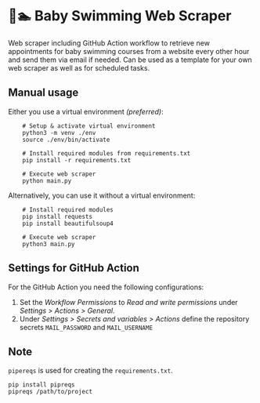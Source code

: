 # 👶🏊‍ Baby Swimming Web Scraper

Web scraper including GitHub Action workflow to retrieve new appointments for baby swimming courses from a website every other hour and send them via email if needed. Can be used as a template for your own web scraper as well as for scheduled tasks.

## Manual usage

Either you use a virtual environment *(preferred)*:

        # Setup & activate virtual environment
        python3 -m venv ./env
        source ./env/bin/activate
        
        # Install required modules from requirements.txt
        pip install -r requirements.txt
        
        # Execute web scraper
        python main.py
        
Alternatively, you can use it without a virtual environment:

        # Install required modules
        pip install requests
        pip install beautifulsoup4
        
        # Execute web scraper
        python3 main.py

## Settings for GitHub Action

For the GitHub Action you need the following configurations:

1. Set the *Workflow Permissions* to *Read and write permissions* under *Settings > Actions > General*.
2. Under *Settings > Secrets and variables > Actions* define the repository secrets `MAIL_PASSWORD` and `MAIL_USERNAME`

## Note
`pipereqs` is used for creating the `requirements.txt`. 

    pip install pipreqs
    pipreqs /path/to/project
